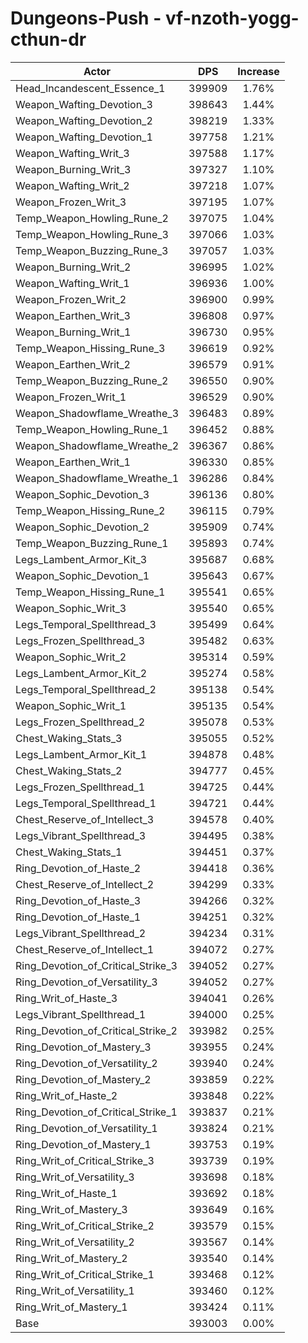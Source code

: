 # Dungeons-Push - vf-nzoth-yogg-cthun-dr
| Actor | DPS | Increase |
|---|:---:|:---:|
|Head_Incandescent_Essence_1|399909|1.76%|
|Weapon_Wafting_Devotion_3|398643|1.44%|
|Weapon_Wafting_Devotion_2|398219|1.33%|
|Weapon_Wafting_Devotion_1|397758|1.21%|
|Weapon_Wafting_Writ_3|397588|1.17%|
|Weapon_Burning_Writ_3|397327|1.10%|
|Weapon_Wafting_Writ_2|397218|1.07%|
|Weapon_Frozen_Writ_3|397195|1.07%|
|Temp_Weapon_Howling_Rune_2|397075|1.04%|
|Temp_Weapon_Howling_Rune_3|397066|1.03%|
|Temp_Weapon_Buzzing_Rune_3|397057|1.03%|
|Weapon_Burning_Writ_2|396995|1.02%|
|Weapon_Wafting_Writ_1|396936|1.00%|
|Weapon_Frozen_Writ_2|396900|0.99%|
|Weapon_Earthen_Writ_3|396808|0.97%|
|Weapon_Burning_Writ_1|396730|0.95%|
|Temp_Weapon_Hissing_Rune_3|396619|0.92%|
|Weapon_Earthen_Writ_2|396579|0.91%|
|Temp_Weapon_Buzzing_Rune_2|396550|0.90%|
|Weapon_Frozen_Writ_1|396529|0.90%|
|Weapon_Shadowflame_Wreathe_3|396483|0.89%|
|Temp_Weapon_Howling_Rune_1|396452|0.88%|
|Weapon_Shadowflame_Wreathe_2|396367|0.86%|
|Weapon_Earthen_Writ_1|396330|0.85%|
|Weapon_Shadowflame_Wreathe_1|396286|0.84%|
|Weapon_Sophic_Devotion_3|396136|0.80%|
|Temp_Weapon_Hissing_Rune_2|396115|0.79%|
|Weapon_Sophic_Devotion_2|395909|0.74%|
|Temp_Weapon_Buzzing_Rune_1|395893|0.74%|
|Legs_Lambent_Armor_Kit_3|395687|0.68%|
|Weapon_Sophic_Devotion_1|395643|0.67%|
|Temp_Weapon_Hissing_Rune_1|395541|0.65%|
|Weapon_Sophic_Writ_3|395540|0.65%|
|Legs_Temporal_Spellthread_3|395499|0.64%|
|Legs_Frozen_Spellthread_3|395482|0.63%|
|Weapon_Sophic_Writ_2|395314|0.59%|
|Legs_Lambent_Armor_Kit_2|395274|0.58%|
|Legs_Temporal_Spellthread_2|395138|0.54%|
|Weapon_Sophic_Writ_1|395135|0.54%|
|Legs_Frozen_Spellthread_2|395078|0.53%|
|Chest_Waking_Stats_3|395055|0.52%|
|Legs_Lambent_Armor_Kit_1|394878|0.48%|
|Chest_Waking_Stats_2|394777|0.45%|
|Legs_Frozen_Spellthread_1|394725|0.44%|
|Legs_Temporal_Spellthread_1|394721|0.44%|
|Chest_Reserve_of_Intellect_3|394578|0.40%|
|Legs_Vibrant_Spellthread_3|394495|0.38%|
|Chest_Waking_Stats_1|394451|0.37%|
|Ring_Devotion_of_Haste_2|394418|0.36%|
|Chest_Reserve_of_Intellect_2|394299|0.33%|
|Ring_Devotion_of_Haste_3|394266|0.32%|
|Ring_Devotion_of_Haste_1|394251|0.32%|
|Legs_Vibrant_Spellthread_2|394234|0.31%|
|Chest_Reserve_of_Intellect_1|394072|0.27%|
|Ring_Devotion_of_Critical_Strike_3|394052|0.27%|
|Ring_Devotion_of_Versatility_3|394052|0.27%|
|Ring_Writ_of_Haste_3|394041|0.26%|
|Legs_Vibrant_Spellthread_1|394000|0.25%|
|Ring_Devotion_of_Critical_Strike_2|393982|0.25%|
|Ring_Devotion_of_Mastery_3|393955|0.24%|
|Ring_Devotion_of_Versatility_2|393940|0.24%|
|Ring_Devotion_of_Mastery_2|393859|0.22%|
|Ring_Writ_of_Haste_2|393848|0.22%|
|Ring_Devotion_of_Critical_Strike_1|393837|0.21%|
|Ring_Devotion_of_Versatility_1|393824|0.21%|
|Ring_Devotion_of_Mastery_1|393753|0.19%|
|Ring_Writ_of_Critical_Strike_3|393739|0.19%|
|Ring_Writ_of_Versatility_3|393698|0.18%|
|Ring_Writ_of_Haste_1|393692|0.18%|
|Ring_Writ_of_Mastery_3|393649|0.16%|
|Ring_Writ_of_Critical_Strike_2|393579|0.15%|
|Ring_Writ_of_Versatility_2|393567|0.14%|
|Ring_Writ_of_Mastery_2|393540|0.14%|
|Ring_Writ_of_Critical_Strike_1|393468|0.12%|
|Ring_Writ_of_Versatility_1|393460|0.12%|
|Ring_Writ_of_Mastery_1|393424|0.11%|
|Base|393003|0.00%|
